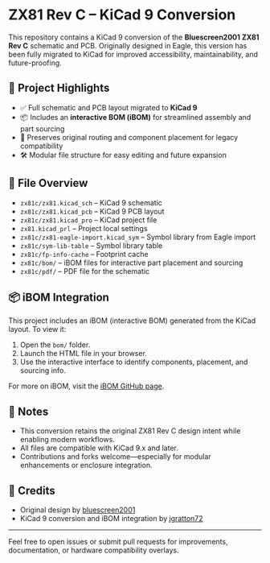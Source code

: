 # ZX81 Rev C – KiCad 9 Conversion

This repository contains a KiCad 9 conversion of the **Bluescreen2001 ZX81 Rev C** schematic and PCB. Originally designed in Eagle, this version has been fully migrated to KiCad for improved accessibility, maintainability, and future-proofing.

## 🔧 Project Highlights

- ✅ Full schematic and PCB layout migrated to **KiCad 9**
- 📦 Includes an **interactive BOM (iBOM)** for streamlined assembly and part sourcing
- 🧩 Preserves original routing and component placement for legacy compatibility
- 🛠️ Modular file structure for easy editing and future expansion

## 📁 File Overview

- `zx81c/zx81.kicad_sch` – KiCad 9 schematic
- `zx81c/zx81.kicad_pcb` – KiCad 9 PCB layout
- `zx81c/zx81.kicad_pro` – KiCad project file
- `zx81.kicad_prl` – Project local settings
- `zx81c/zx81-eagle-import.kicad_sym` – Symbol library from Eagle import
- `zx81c/sym-lib-table` – Symbol library table
- `zx81c/fp-info-cache` – Footprint cache
- `zx81c/bom/` – iBOM files for interactive part placement and sourcing
- `zx81c/pdf/` – PDF file for the schematic

## 📦 iBOM Integration

This project includes an iBOM (interactive BOM) generated from the KiCad layout. To view it:

1. Open the `bom/` folder.
2. Launch the HTML file in your browser.
3. Use the interactive interface to identify components, placement, and sourcing info.

For more on iBOM, visit the [iBOM GitHub page](https://github.com/openscopeproject/InteractiveHtmlBom).

## 🧠 Notes

- This conversion retains the original ZX81 Rev C design intent while enabling modern workflows.
- All files are compatible with KiCad 9.x and later.
- Contributions and forks welcome—especially for modular enhancements or enclosure integration.

## 🙌 Credits

- Original design by [bluescreen2001](https://github.com/bluescreen2001)
- KiCad 9 conversion and iBOM integration by [jgratton72](https://github.com/jgratton72)

---

Feel free to open issues or submit pull requests for improvements, documentation, or hardware compatibility overlays.
